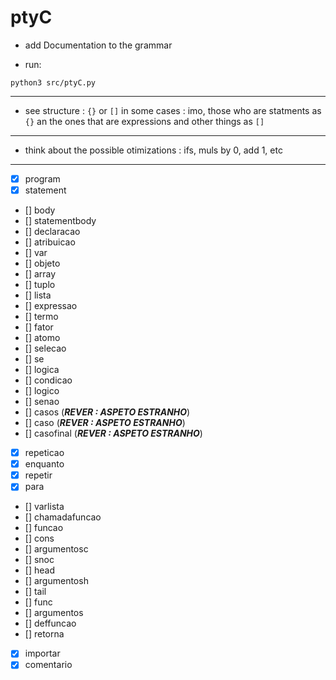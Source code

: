 # ptyC

- add Documentation to the grammar

- run:

```
python3 src/ptyC.py
```

-----------


- see structure : `{}` or `[]` in some cases : imo, those who are statments as `{}` an the ones that are expressions and other things as `[]` 



------------

- think about the possible otimizations : ifs, muls by 0, add 1, etc


------------------


- [x] program
- [x] statement
- [] body
- [] statementbody
- [] declaracao
- [] atribuicao
- [] var
- [] objeto
- [] array     
- [] tuplo
- [] lista
- [] expressao
- [] termo
- [] fator
- [] atomo
- [] selecao
- [] se
- [] logica
- [] condicao
- [] logico
- [] senao
- [] casos (***REVER : ASPETO ESTRANHO***)
- [] caso (***REVER : ASPETO ESTRANHO***)
- [] casofinal (***REVER : ASPETO ESTRANHO***)
- [x] repeticao
- [x] enquanto
- [x] repetir
- [x] para
- [] varlista
- [] chamadafuncao
- [] funcao
- [] cons
- [] argumentosc
- [] snoc
- [] head
- [] argumentosh
- [] tail
- [] func
- [] argumentos
- [] deffuncao
- [] retorna
- [x] importar
- [x] comentario